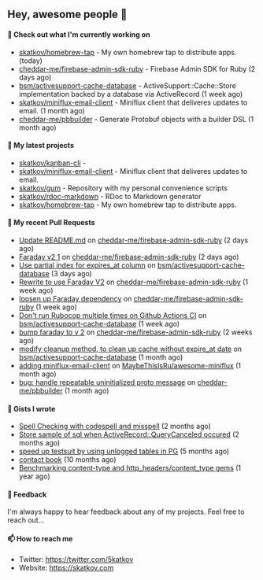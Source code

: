 ## Hey, awesome people 👋

#### 👷 Check out what I'm currently working on
 
- [skatkov/homebrew-tap](https://github.com/skatkov/homebrew-tap) - My own homebrew tap to distribute apps. (today) 
- [cheddar-me/firebase-admin-sdk-ruby](https://github.com/cheddar-me/firebase-admin-sdk-ruby) - Firebase Admin SDK for Ruby (2 days ago) 
- [bsm/activesupport-cache-database](https://github.com/bsm/activesupport-cache-database) - ActiveSupport::Cache::Store implementation backed by a database via ActiveRecord (1 week ago) 
- [skatkov/miniflux-email-client](https://github.com/skatkov/miniflux-email-client) - Miniflux client that deliveres updates to email. (1 month ago) 
- [cheddar-me/pbbuilder](https://github.com/cheddar-me/pbbuilder) - Generate Protobuf objects with a builder DSL (1 month ago)

#### 🌱 My latest projects
 
- [skatkov/kanban-cli](https://github.com/skatkov/kanban-cli) -  
- [skatkov/miniflux-email-client](https://github.com/skatkov/miniflux-email-client) - Miniflux client that deliveres updates to email. 
- [skatkov/gum](https://github.com/skatkov/gum) - Repository with my personal convenience scripts 
- [skatkov/rdoc-markdown](https://github.com/skatkov/rdoc-markdown) - RDoc to Markdown generator 
- [skatkov/homebrew-tap](https://github.com/skatkov/homebrew-tap) - My own homebrew tap to distribute apps.


#### 🔨 My recent Pull Requests
 
- [Update README.md](https://github.com/cheddar-me/firebase-admin-sdk-ruby/pull/13) on [cheddar-me/firebase-admin-sdk-ruby](https://github.com/cheddar-me/firebase-admin-sdk-ruby) (2 days ago) 
- [Faraday v2 1](https://github.com/cheddar-me/firebase-admin-sdk-ruby/pull/12) on [cheddar-me/firebase-admin-sdk-ruby](https://github.com/cheddar-me/firebase-admin-sdk-ruby) (2 days ago) 
- [Use partial index for expires_at column](https://github.com/bsm/activesupport-cache-database/pull/28) on [bsm/activesupport-cache-database](https://github.com/bsm/activesupport-cache-database) (3 days ago) 
- [Rewrite to use Faraday V2](https://github.com/cheddar-me/firebase-admin-sdk-ruby/pull/11) on [cheddar-me/firebase-admin-sdk-ruby](https://github.com/cheddar-me/firebase-admin-sdk-ruby) (1 week ago) 
- [loosen up Faraday dependency](https://github.com/cheddar-me/firebase-admin-sdk-ruby/pull/10) on [cheddar-me/firebase-admin-sdk-ruby](https://github.com/cheddar-me/firebase-admin-sdk-ruby) (1 week ago) 
- [Don&#39;t run Rubocop multiple times on Github Actions CI](https://github.com/bsm/activesupport-cache-database/pull/25) on [bsm/activesupport-cache-database](https://github.com/bsm/activesupport-cache-database) (1 week ago) 
- [bump faraday to v 2](https://github.com/cheddar-me/firebase-admin-sdk-ruby/pull/9) on [cheddar-me/firebase-admin-sdk-ruby](https://github.com/cheddar-me/firebase-admin-sdk-ruby) (2 weeks ago) 
- [modify cleanup method, to clean up cache without expire_at date](https://github.com/bsm/activesupport-cache-database/pull/24) on [bsm/activesupport-cache-database](https://github.com/bsm/activesupport-cache-database) (1 month ago) 
- [adding miniflux-email-client](https://github.com/MaybeThisIsRu/awesome-miniflux/pull/5) on [MaybeThisIsRu/awesome-miniflux](https://github.com/MaybeThisIsRu/awesome-miniflux) (1 month ago) 
- [bug: handle repeatable uninitialized proto message](https://github.com/cheddar-me/pbbuilder/pull/39) on [cheddar-me/pbbuilder](https://github.com/cheddar-me/pbbuilder) (1 month ago)

#### 📓 Gists I wrote
 
- [Spell Checking with codespell and misspell](https://gist.github.com/abf49d80e98ac42b3cac397c9efc383f) (2 months ago) 
- [Store sample of sql when ActiveRecord::QueryCanceled occured](https://gist.github.com/17d1f53d38ea90c4a4c678197e682173) (2 months ago) 
- [speed up testsuit by using unlogged tables in PG](https://gist.github.com/e482617b2a1f9635738a0b66ec0cb327) (5 months ago) 
- [contact book](https://gist.github.com/18f317a0affb0fa7ee0e74511c340422) (10 months ago) 
- [Benchmarking content-type and http_headers/content_type gems](https://gist.github.com/eb18ae1f9f75e822812b64a0ae44915d) (1 year ago)

#### 💬 Feedback
I'm always happy to hear feedback about any of my projects. Feel free to reach out...

#### 📫 How to reach me

- Twitter: https://twitter.com/5katkov 
- Website: https://skatkov.com
